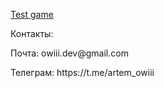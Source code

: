 <a href="https://owiii.github.io/Game-Life/">Test game</a><br>
<p>Контакты:<p>
<p>Почта: owiii.dev@gmail.com<p>
<p>Телеграм: https://t.me/artem_owiii<p><br>
